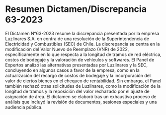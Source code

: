 # Resumen Dictamen/Discrepancia 63-2023
El Dictamen N°63-2023 resume la discrepancia presentada por la empresa Luzlinares S.A. en contra de una resolución de la Superintendencia de Electricidad y Combustibles (SEC) de Chile. La discrepancia se centra en la modificación del Valor Nuevo de Reemplazo (VNR) de 2022, específicamente en lo que respecta a la longitud de tramos de red eléctrica, costos de bodegaje y la valoración de vehículos y softwares. El Panel de Expertos analizó las alternativas presentadas por Luzlinares y la SEC, concluyendo en algunos casos a favor de la empresa, como en la actualización del recargo de costos de bodegaje y la incorporación del valor de ciertos bienes en el chequeo de rentabilidad. Sin embargo, el Panel también rechazó otras solicitudes de Luzlinares, como la modificación de la longitud de tramos y la reposición del valor rechazado por el ajuste de asignación de área. El dictamen se elaboró tras un exhaustivo proceso de análisis que incluyó la revisión de documentos, sesiones especiales y una audiencia pública.